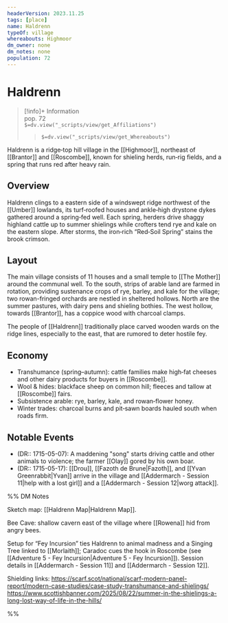 ```yaml
---
headerVersion: 2023.11.25
tags: [place]
name: Haldrenn
typeOf: village
whereabouts: Highmoor
dm_owner: none
dm_notes: none
population: 72
---
```

# Haldrenn
>[!info]+ Information  
> pop. 72  
> `$=dv.view("_scripts/view/get_Affiliations")`  
>> `$=dv.view("_scripts/view/get_Whereabouts")`

Haldrenn is a ridge‑top hill village in the [[Highmoor]], northeast of [[Brantor]] and [[Roscombe]], known for shieling herds, run‑rig fields, and a spring that runs red after heavy rain.
## Overview
Haldrenn clings to a eastern side of a windswept ridge northwest of the [[Umber]] lowlands, its turf‑roofed houses and ankle‑high drystone dykes gathered around a spring‑fed well. Each spring, herders drive shaggy highland cattle up to summer shielings while crofters tend rye and kale on the eastern slope. After storms, the iron‑rich “Red‑Soil Spring” stains the brook crimson. 

## Layout
The main village consists of 11  houses and a small temple to [[The Mother]] around the communal well.  To the south, strips of arable land are farmed in rotation, providing sustenance crops of rye, barley, and kale for the village; two rowan-fringed orchards are nestled in sheltered hollows. North are the summer pastures, with dairy pens and shieling bothies. The west hollow, towards [[Brantor]], has a coppice wood with charcoal clamps. 

The people of [[Haldrenn]] traditionally place carved wooden wards on the ridge lines, especially to the east, that are rumored to deter hostile fey. 
## Economy
- Transhumance (spring–autumn): cattle families make high‑fat cheeses and other dairy products for buyers in [[Roscombe]].  
- Wool & hides: blackface sheep on common hill; fleeces and tallow at [[Roscombe]] fairs.  
- Subsistence arable: rye, barley, kale, and rowan‑flower honey.  
- Winter trades: charcoal burns and pit‑sawn boards hauled south when roads firm.

## Notable Events
- (DR:: 1715-05-07): A maddening "song" starts driving cattle and other animals to violence; the farmer [[Olay]] gored by his own boar.
- (DR:: 1715-05-17): [[Drou]], [[Fazoth de Brune|Fazoth]], and [[Yvan Greenrabbit|Yvan]] arrive in the village and [[Addermarch - Session 11|help with a lost girl]] and a [[Addermarch - Session 12|worg attack]]. 

%% DM Notes

Sketch map: [[Haldrenn Map|Haldrenn Map]].

Bee Cave: shallow cavern east of the village where [[Rowena]] hid from angry bees.  

Setup for “Fey Incursion” ties Haldrenn to animal madness and a Singing Tree linked to [[Morlaith]]; Caradoc cues the hook in Roscombe (see [[Adventure 5 - Fey Incursion|Adventure 5 - Fey Incursion]]). Session details in [[Addermarch - Session 11]] and [[Addermarch - Session 12]]. 

Shielding links:
https://scarf.scot/national/scarf-modern-panel-report/modern-case-studies/case-study-transhumance-and-shielings/
https://www.scottishbanner.com/2025/08/22/summer-in-the-shielings-a-long-lost-way-of-life-in-the-hills/

%%
